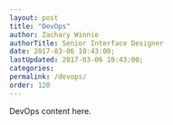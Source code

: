 ```yaml
---
layout: post
title: "DevOps"
author: Zachary Winnie
authorTitle: Senior Interface Designer
date: 2017-03-06 10:43:00;
lastUpdated: 2017-03-06 10:43:00;
categories: 
permalink: /devops/
order: 120
---
```

DevOps content here.